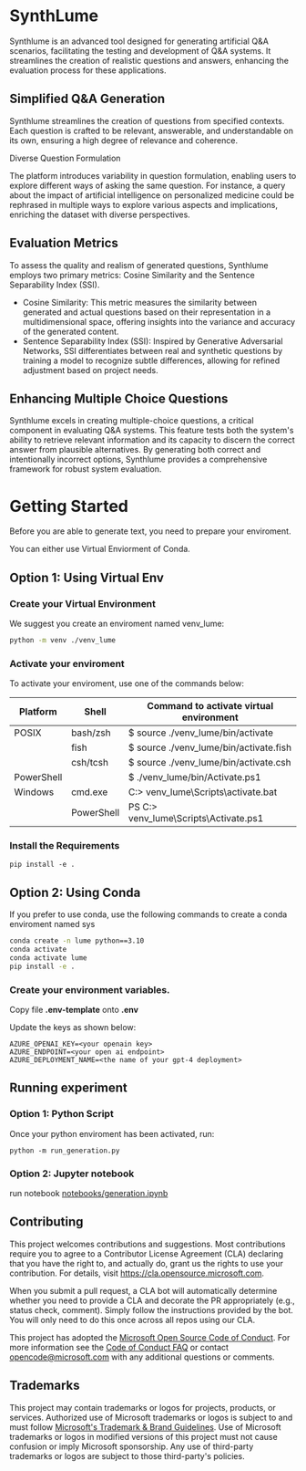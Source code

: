 # SynthLume

Synthlume is an advanced tool designed for generating artificial Q&A scenarios, facilitating the testing and development of Q&A systems. It streamlines the creation of realistic questions and answers, enhancing the evaluation process for these applications.

## Simplified Q&A Generation
Synthlume streamlines the creation of questions from specified contexts. Each question is crafted to be relevant, answerable, and understandable on its own, ensuring a high degree of relevance and coherence.

Diverse Question Formulation

The platform introduces variability in question formulation, enabling users to explore different ways of asking the same question. For instance, a query about the impact of artificial intelligence on personalized medicine could be rephrased in multiple ways to explore various aspects and implications, enriching the dataset with diverse perspectives.

## Evaluation Metrics

To assess the quality and realism of generated questions, Synthlume employs two primary metrics: Cosine Similarity and the Sentence Separability Index (SSI).

 - Cosine Similarity: This metric measures the similarity between generated and actual questions based on their representation in a multidimensional space, offering insights into the variance and accuracy of the generated content.
 - Sentence Separability Index (SSI): Inspired by Generative Adversarial Networks, SSI differentiates between real and synthetic questions by training a model to recognize subtle differences, allowing for refined adjustment based on project needs.

## Enhancing Multiple Choice Questions

Synthlume excels in creating multiple-choice questions, a critical component in evaluating Q&A systems. This feature tests both the system's ability to retrieve relevant information and its capacity to discern the correct answer from plausible alternatives. By generating both correct and intentionally incorrect options, Synthlume provides a comprehensive framework for robust system evaluation.

# Getting Started

Before you are able to generate text, you need to prepare your enviroment.

You can either use Virtual Enviorment of Conda.


## Option 1: Using Virtual Env

### Create your Virtual Environment

We suggest you create an enviroment named venv_lume:
```bash
python -m venv ./venv_lume
```

### Activate your enviroment

To activate your enviroment, use one of the commands below:

| Platform | Shell   | Command to activate virtual environment        |
|----------|---------|------------------------------------------------|
| POSIX    | bash/zsh| $ source ./venv_lume/bin/activate                   |
|          | fish    | $ source ./venv_lume/bin/activate.fish              |
|          | csh/tcsh| $ source ./venv_lume/bin/activate.csh               |
| PowerShell|         | $ ./venv_lume/bin/Activate.ps1                 |
| Windows  | cmd.exe | C:\> venv_lume\Scripts\activate.bat               |
|          | PowerShell | PS C:\> venv_lume\Scripts\Activate.ps1          |

### Install the Requirements
```
pip install -e .
```

## Option 2: Using Conda

If you prefer to use conda, use the following commands to create a conda enviroment named sys

```bash
conda create -n lume python==3.10
conda activate
conda activate lume
pip install -e .
```

### Create your environment variables.

Copy file **.env-template** onto **.env**

Update the keys as shown below:

```
AZURE_OPENAI_KEY=<your openain key>
AZURE_ENDPOINT=<your open ai endpoint>
AZURE_DEPLOYMENT_NAME=<the name of your gpt-4 deployment>
```
## Running experiment

### Option 1: Python Script

Once your python enviroment has been activated, run:

```
python -m run_generation.py
```

### Option 2: Jupyter notebook

run notebook [notebooks/generation.ipynb](notebooks/generation.ipynb)

## Contributing

This project welcomes contributions and suggestions.  Most contributions require you to agree to a
Contributor License Agreement (CLA) declaring that you have the right to, and actually do, grant us
the rights to use your contribution. For details, visit https://cla.opensource.microsoft.com.

When you submit a pull request, a CLA bot will automatically determine whether you need to provide
a CLA and decorate the PR appropriately (e.g., status check, comment). Simply follow the instructions
provided by the bot. You will only need to do this once across all repos using our CLA.

This project has adopted the [Microsoft Open Source Code of Conduct](https://opensource.microsoft.com/codeofconduct/).
For more information see the [Code of Conduct FAQ](https://opensource.microsoft.com/codeofconduct/faq/) or
contact [opencode@microsoft.com](mailto:opencode@microsoft.com) with any additional questions or comments.

## Trademarks

This project may contain trademarks or logos for projects, products, or services. Authorized use of Microsoft 
trademarks or logos is subject to and must follow 
[Microsoft's Trademark & Brand Guidelines](https://www.microsoft.com/en-us/legal/intellectualproperty/trademarks/usage/general).
Use of Microsoft trademarks or logos in modified versions of this project must not cause confusion or imply Microsoft sponsorship.
Any use of third-party trademarks or logos are subject to those third-party's policies.
